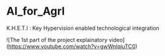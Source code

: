 # AI_for_AgrI
K.H.E.T.I : Key Hypervision enabled technological integration

![The 1st part of the project explainatory video] (https://www.youtube.com/watch?v=gwWnlqiuTC0)
